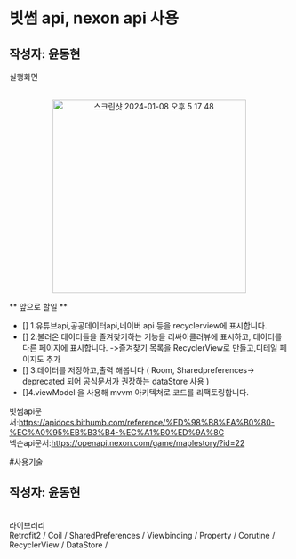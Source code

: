 # 빗썸 api, nexon api 사용 
## 작성자: 윤동현


실행화면<br/><br/>
<p align="center">
<img width="348" alt="스크린샷 2024-01-08 오후 5 17 48" src="https://github.com/Retudy/Maplemate/assets/129308578/1263b156-8154-42fd-a6d8-6e704fadb883">


** 앞으로 할일 **<br/>
- [] 1.유튜브api,공공데이터api,네이버 api 등을 recyclerview에 표시합니다.<br/>
- [] 2.불러온 데이터들을 즐겨찾기하는 기능을 리싸이클러뷰에 표시하고, 데이터를 다른 페이지에 표시합니다. ->즐겨찾기 목록을 RecyclerView로 만들고,디테일 페이지도 추가<br/>
- [] 3.데이터를 저장하고,출력 해봅니다 ( Room, Sharedpreferences-> deprecated 되어 공식문서가 권장하는 dataStore 사용 )<br/>
- []4.viewModel 을 사용해 mvvm 아키텍쳐로 코드를 리팩토링합니다. <br/>

빗썸api문서:https://apidocs.bithumb.com/reference/%ED%98%B8%EA%B0%80-%EC%A0%95%EB%B3%B4-%EC%A1%B0%ED%9A%8C<br/>
넥슨api문서:https://openapi.nexon.com/game/maplestory/?id=22 <br/>

#사용기술
## 작성자: 윤동현
<br/>
라이브러리 <br/>
Retrofit2 / Coil / SharedPreferences / Viewbinding / Property / Corutine / RecyclerView / DataStore / 
